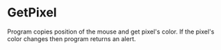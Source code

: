 # GetPixel
Program copies position of the mouse and get pixel's color. If the pixel's color changes then program returns an alert.
